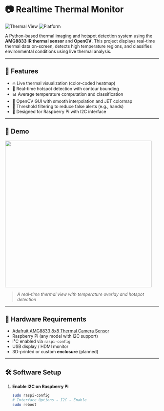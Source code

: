 # 📷 Realtime Thermal Monitor

![Thermal View](https://img.shields.io/badge/built%20with-Python%203-blue)
![Platform](https://img.shields.io/badge/platform-Raspberry%20Pi-lightgrey)

A Python-based thermal imaging and hotspot detection system using the **AMG8833 IR thermal sensor** and **OpenCV**. This project displays real-time thermal data on-screen, detects high temperature regions, and classifies environmental conditions using live thermal analysis.

---

## 🚀 Features

- 🔥 Live thermal visualization (color-coded heatmap)
- 📏 Real-time hotspot detection with contour bounding
- 📊 Average temperature computation and classification
- 🎨 OpenCV GUI with smooth interpolation and JET colormap
- 🧼 Threshold filtering to reduce false alerts (e.g., hands)
- 📡 Designed for Raspberry Pi with I2C interface

---

## 📸 Demo

<img src="https://user-images.githubusercontent.com/your-screenshot.png" width="480"/>

> *A real-time thermal view with temperature overlay and hotspot detection*

---

## 🧰 Hardware Requirements

- [Adafruit AMG8833 8x8 Thermal Camera Sensor](https://www.adafruit.com/product/3538)
- Raspberry Pi (any model with I2C support)
- I²C enabled via `raspi-config`
- USB display / HDMI monitor
- 3D-printed or custom **enclosure** (planned)

---

## 🛠️ Software Setup

1. **Enable I2C on Raspberry Pi**
   ```bash
   sudo raspi-config
   # Interface Options → I2C → Enable
   sudo reboot
